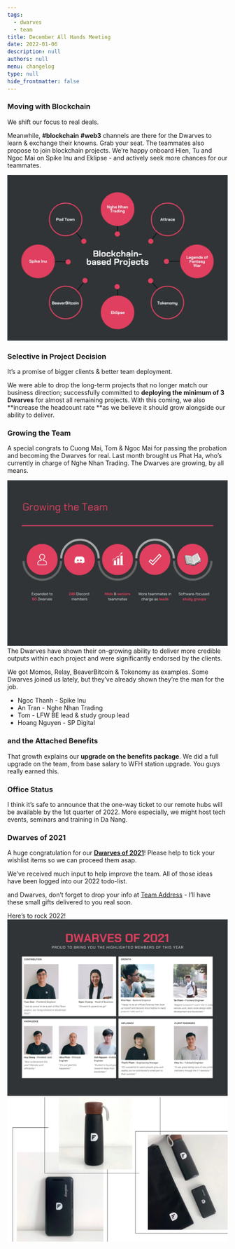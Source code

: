 ```yaml
---
tags: 
  - dwarves
  - team
title: December All Hands Meeting
date: 2022-01-06
description: null
authors: null
menu: changelog
type: null
hide_frontmatter: false
---
```

### Moving with Blockchain
We shift our focus to real deals. 

Meanwhile, **#blockchain** **#web3** channels are there for the Dwarves to learn & exchange their knowns. Grab your seat.
The teammates also propose to join blockchain projects. We’re happy onboard Hien, Tu and Ngoc Mai on Spike Inu and Eklipse -  and actively seek more chances for our teammates.

![](changelog/assets/2021-december-all-hands-meeting_61172e1155a4a184faddc31bf62d492b_md5.webp)

### Selective in Project Decision
It’s a promise of bigger clients & better team deployment.

We were able to drop the long-term projects that no longer match our business direction; successfully committed to **deploying the minimum of 3 Dwarves** for almost all remaining projects. With this coming, we also **increase the headcount rate **as we believe it should grow alongside our ability to deliver.

### Growing the Team
A special congrats to Cuong Mai, Tom & Ngoc Mai for passing the probation and becoming the Dwarves for real. Last month brought us Phat Ha, who’s currently in charge of Nghe Nhan Trading. The Dwarves are growing, by all means. 

![](changelog/assets/2021-december-all-hands-meeting_e3077e1e538246f43986740a60bbe2a8_md5.webp)
The Dwarves have shown their on-growing ability to deliver more credible outputs within each project and were significantly endorsed by the clients. 

We got Momos, Relay, BeaverBitcoin & Tokenomy as examples.
Some Dwarves joined us lately, but they’ve already shown they’re the man for the job.

* Ngoc Thanh - Spike Inu
* An Tran - Nghe Nhan Trading
* Tom - LFW BE lead & study group lead
* Hoang Nguyen - SP Digital

### and the Attached Benefits
That growth explains our **upgrade on the benefits package**. We did a full upgrade on the team, from base salary to WFH station upgrade. You guys really earned this. 

### Office Status
I think it’s safe to announce that the one-way ticket to our remote hubs will be available by the 1st quarter of 2022. More especially, we might host tech events, seminars and training in Da Nang.

### Dwarves of 2021
A huge congratulation for our **[Dwarves of 2021](/37bc743333e34e89b93f52147055d17b)**! Please help to tick your wishlist items so we can proceed them asap. 

We’ve received much input to help improve the team. All of those ideas have been logged into our 2022 todo-list. 

and Dwarves, don’t forget to drop your info at [Team Address](https://docs.google.com/spreadsheets/d/1HqwdcSUMXapy8XcQP5xwEuj4yMe75p0FcSmdsF334Hk/edit#gid=1805371046) - I’ll have these small gifts delivered to you real soon.

Here’s to rock 2022!
![](changelog/assets/2021-december-all-hands-meeting_ff19993744fb6047810b5411ce69b707_md5.webp)
![](changelog/assets/2021-december-all-hands-meeting_fd61221cb31785842fecd3ff2339aab6_md5.webp)